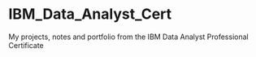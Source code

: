# IBM_Data_Analyst_Cert
My projects, notes and portfolio from the IBM Data Analyst Professional Certificate
